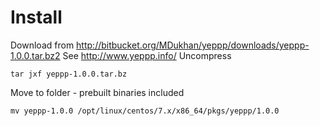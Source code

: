 # Install
Download from http://bitbucket.org/MDukhan/yeppp/downloads/yeppp-1.0.0.tar.bz2
See http://www.yeppp.info/
Uncompress
```
tar jxf yeppp-1.0.0.tar.bz
```
Move to folder - prebuilt binaries included
```
mv yeppp-1.0.0 /opt/linux/centos/7.x/x86_64/pkgs/yeppp/1.0.0
```
